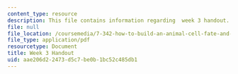 ```yaml
---
content_type: resource
description: This file contains information regarding  week 3 handout.
file: null
file_location: /coursemedia/7-342-how-to-build-an-animal-cell-fate-and-identity-in-development-and-disease-fall-2017/aae206d22473d5c7be0b1bc52c485db1_MIT7_342F17_Week_3_handout.pdf
file_type: application/pdf
resourcetype: Document
title: Week 3 Handout
uid: aae206d2-2473-d5c7-be0b-1bc52c485db1
---
```

